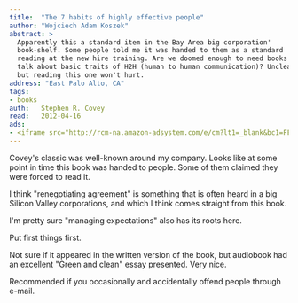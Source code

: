 ```yaml
---
title:	"The 7 habits of highly effective people"
author: "Wojciech Adam Koszek"
abstract: >
  Apparently this a standard item in the Bay Area big corporation'
  book-shelf. Some people told me it was handed to them as a standard
  reading at the new hire training. Are we doomed enough to need books that
  talk about basic traits of H2H (human to human communication)? Unclear,
  but reading this one won't hurt.
address: "East Palo Alto, CA"
tags:
- books
auth:	Stephen R. Covey
read:	2012-04-16
ads:
- <iframe src="http://rcm-na.amazon-adsystem.com/e/cm?lt1=_blank&bc1=FFFFFF&IS2=1&npa=1&bg1=FFFFFF&fc1=000000&lc1=FF0000&t=wkoszek08-20&o=1&p=8&l=as4&m=amazon&f=ifr&ref=ss_til&asins=0743269519" style="width:120px;height:240px;" scrolling="no" marginwidth="0" marginheight="0" frameborder="0"></iframe>
---
```


Covey's classic was well-known around my company. Looks like at some point
in time this book was handed to people. Some of them claimed they were
forced to read it.

I think "renegotiating agreement" is something that is often heard in a big
Silicon Valley corporations, and which I think comes straight from this
book.

I'm pretty sure "managing expectations" also has its roots here.

Put first things first.

Not sure if it appeared in the written version of the book, but audiobook
had an excellent "Green and clean" essay presented. Very nice.

Recommended if you occasionally and accidentally offend people through e-mail.
